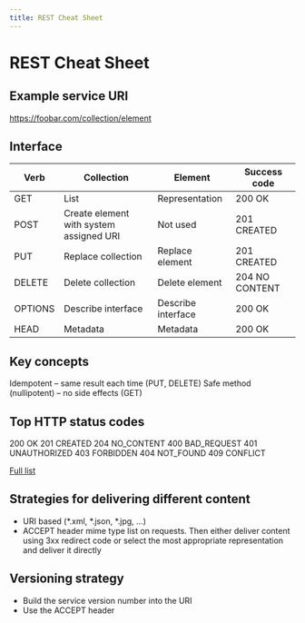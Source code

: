 ```yaml
---
title: REST Cheat Sheet
---
```

# REST Cheat Sheet

## Example service URI
https://foobar.com/collection/element

## Interface
| Verb    | Collection                              | Element            | Success code   |
| ------- | --------------------------------------- | ------------------ | -------------- |
| GET     | List                                    | Representation     | 200 OK         |
| POST    | Create element with system assigned URI | Not used           | 201 CREATED    |
| PUT     | Replace collection                      | Replace element    | 201 CREATED    |
| DELETE  | Delete collection                       | Delete element     | 204 NO CONTENT |
| OPTIONS | Describe interface                      | Describe interface | 200 OK         |
| HEAD    | Metadata                                | Metadata           | 200 OK         |

## Key concepts
Idempotent – same result each time (PUT, DELETE)
Safe method (nullipotent) – no side effects (GET)

## Top HTTP status codes
200 OK
201 CREATED
204 NO_CONTENT
400 BAD_REQUEST
401 UNAUTHORIZED
403 FORBIDDEN
404 NOT_FOUND
409 CONFLICT

[Full list](http://en.wikipedia.org/wiki/List_of_HTTP_status_codes)

## Strategies for delivering different content
* URI based (*.xml, *.json, *.jpg, …)
* ACCEPT header mime type list on requests. Then either deliver content using 3xx redirect code or select the most appropriate representation and deliver it directly

## Versioning strategy
* Build the service version number into the URI
* Use the ACCEPT header
